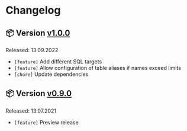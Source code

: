 # Changelog

## 📦 Version [v1.0.0](https://github.com/BioDWH2/BioDWH2-SQL-Exporter/releases/tag/v1.0.0)

Released: 13.09.2022

 * ```[feature]``` Add different SQL targets
 * ```[feature]``` Allow configuration of table aliases if names exceed limits
 * ```[chore]``` Update dependencies

## 📦 Version [v0.9.0](https://github.com/BioDWH2/BioDWH2-SQL-Exporter/releases/tag/v0.9.0)

Released: 13.07.2021

 * ```[feature]``` Preview release
